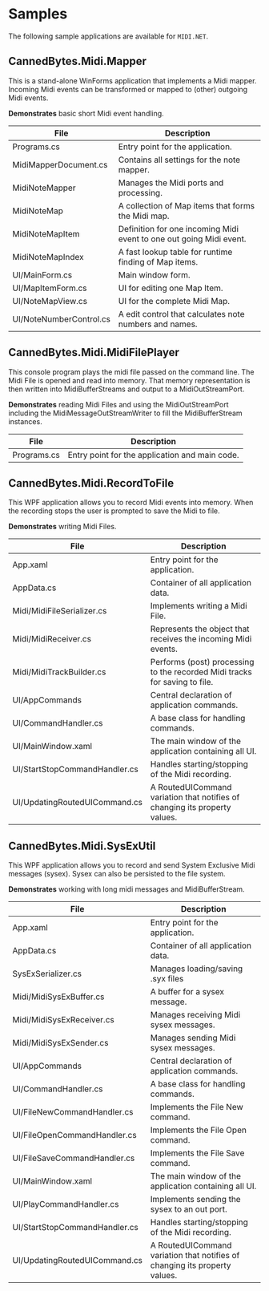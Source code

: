 # Samples

The following sample applications are available for `MIDI.NET`.

## CannedBytes.Midi.Mapper
This is a stand-alone WinForms application that implements a Midi mapper. 
Incoming Midi events can be transformed or mapped to (other) outgoing Midi events.

**Demonstrates** basic short Midi event handling.

| **File** | **Description** |
|--|--|
| Programs.cs |  Entry point for the application. |
| MidiMapperDocument.cs | Contains all settings for the note mapper. |
| MidiNoteMapper | Manages the Midi ports and processing. |
| MidiNoteMap | A collection of Map items that forms the Midi map. |
| MidiNoteMapItem | Definition for one incoming Midi event to one out going Midi event. |
| MidiNoteMapIndex | A fast lookup table for runtime finding of Map items. |
| UI/MainForm.cs | Main window form. |
| UI/MapItemForm.cs | UI for editing one Map Item. |
| UI/NoteMapView.cs | UI for the complete Midi Map. |
| UI/NoteNumberControl.cs | A edit control that calculates note numbers and names. |

## CannedBytes.Midi.MidiFilePlayer
This console program plays the midi file passed on the command line. 
The Midi File is opened and read into memory. 
That memory representation is then written into MidiBufferStreams and output to a MidiOutStreamPort.

**Demonstrates** reading Midi Files and using the MidiOutStreamPort including the MidiMessageOutStreamWriter to fill the MidiBufferStream instances.

| **File** | **Description** |
|--|--|
| Programs.cs |  Entry point for the application and main code. |

## CannedBytes.Midi.RecordToFile
This WPF application allows you to record Midi events into memory. 
When the recording stops the user is prompted to save the Midi to file.

**Demonstrates** writing Midi Files. 

| **File** | **Description** |
|--|--|
| App.xaml |  Entry point for the application. |
| AppData.cs | Container of all application data. |
| Midi/MidiFileSerializer.cs | Implements writing a Midi File. |
| Midi/MidiReceiver.cs | Represents the object that receives the incoming Midi events. |
| Midi/MidiTrackBuilder.cs | Performs (post) processing to the recorded Midi tracks for saving to file. |
| UI/AppCommands | Central declaration of application commands. |
| UI/CommandHandler.cs | A base class for handling commands. |
| UI/MainWindow.xaml | The main window of the application containing all UI. |
| UI/StartStopCommandHandler.cs | Handles starting/stopping of the Midi recording. |
| UI/UpdatingRoutedUICommand.cs | A RoutedUICommand variation that notifies of changing its property values. |

## CannedBytes.Midi.SysExUtil
This WPF application allows you to record and send System Exclusive Midi messages (sysex). 
Sysex can also be persisted to the file system.

**Demonstrates** working with long midi messages and MidiBufferStream.

| **File** | **Description** |
|--|--|
| App.xaml |  Entry point for the application. |
| AppData.cs | Container of all application data. |
| SysExSerializer.cs | Manages loading/saving .syx files |
| Midi/MidiSysExBuffer.cs | A buffer for a sysex message. |
| Midi/MidiSysExReceiver.cs | Manages receiving Midi sysex messages. |
| Midi/MidiSysExSender.cs | Manages sending Midi sysex messages. |
| UI/AppCommands | Central declaration of application commands. |
| UI/CommandHandler.cs | A base class for handling commands. |
| UI/FileNewCommandHandler.cs | Implements the File New command. |
| UI/FileOpenCommandHandler.cs | Implements the File Open command. |
| UI/FileSaveCommandHandler.cs | Implements the File Save command. |
| UI/MainWindow.xaml | The main window of the application containing all UI. |
| UI/PlayCommandHandler.cs | Implements sending the sysex to an out port. |
| UI/StartStopCommandHandler.cs | Handles starting/stopping of the Midi recording. |
| UI/UpdatingRoutedUICommand.cs | A RoutedUICommand variation that notifies of changing its property values. |
